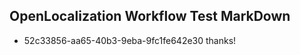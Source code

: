 ## OpenLocalization Workflow Test MarkDown
* 52c33856-aa65-40b3-9eba-9fc1fe642e30 thanks!

<!--HONumber=Jul16_HO3-->


